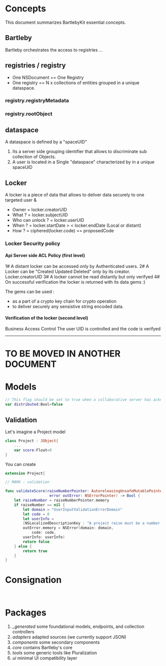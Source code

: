 # Concepts
This document summarizes BartlebyKit essential concepts. 

## Bartleby

Bartleby orchestrates the access to registries ... 

## registries / registry

+ One NSDocument == One Registry 
+ One registry == N x collections of entities grouped in a unique dataspace.

### registry.registryMetadata

### registry.rootObject


## dataspace

A dataspace is defined by a "spaceUID" 
1. Its a server side grouping identifier that allows to discriminate sub collection of Objects. 
2. A user is located in a Single "dataspace" characterized by in a unique spaceUID

## Locker 

A locker is a piece of data that allows to deliver data securely to one targeted user
&
- Owner = locker.creatorUID
- What ? = locker.subjectUID
- Who can unlock ? = locker.userUID
- When ? = locker.startDate > < locker.endDate (Local or distant)
- How ? = ciphered(locker.code) == proposedCode

### Locker Security policy 

#### Api Server side ACL Policy (first level)

1# A distant locker can be accessed only by Authenticated users.
2# A Locker can be "Created Updated Deleted" only by its creator. Locker.creatorUID
3# A locker cannot be read distantly but only verifyed
4# On successful verification the locker is returned with its data gems :)

The gems can be used : 
+ as a part of a crypto key chain for crypto operation
+ to deliver securely any sensistive string encoded data.

#### Verification of the locker (second level)

Business Access Control
The user UID is controlled and the code is verifyed

-----

# TO BE MOVED IN ANOTHER DOCUMENT 

# Models #

```swift 
// This flag should be set to true when a collaborative server has acknowledge the object creation
var distributed:Bool=false
```

## Validation ##

Let's imagine a Project model

```swift
class Project : JObject{
    ...
    var score:Float=0
}
```

You can create 

```swift
extension Project{

// MARK : validation

func validateScore(raiseNumberPointer: AutoreleasingUnsafeMutablePointer<NSNumber?>,
                    error outError: NSErrorPointer) -> Bool {
    let raiseNumber = raiseNumberPointer.memory
    if raiseNumber == nil {
        let domain = "UserInputValidationErrorDomain"
        let code = 0
        let userInfo =
        [NSLocalizedDescriptionKey : "A project raise must be a number."]
        outError.memory = NSError(domain: domain,
            code: code,
        userInfo: userInfo)
        return false
    } else {
        return true
    }
}

```

# Consignation #

```
    
```

# Packages # 

1. *\_generated* some foundational models, endpoints, and collection controllers
2. *adapters* adapted sources (we currently support JSON)
3. *components* some secondary components
4. *core* contains Bartleby's core
5. *tools* some generic tools like Pluralization
7. *ui* minimal UI compatibility layer